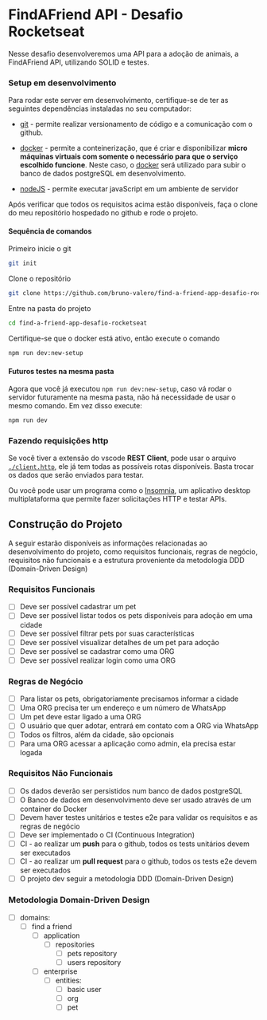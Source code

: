 # FindAFriend API - Desafio Rocketseat

Nesse desafio desenvolveremos uma API para a adoção de animais, a FindAFriend API, utilizando SOLID e testes.

### Setup em desenvolvimento

Para rodar este server em desenvolvimento, certifique-se de ter as seguintes dependências instaladas no seu computador:

- [git](https://git-scm.com/downloads) - permite realizar versionamento de código e a comunicação com o github.

- [docker](https://docs.docker.com/get-docker/) - permite a conteinerização, que é criar e disponibilizar **micro máquinas virtuais com somente o necessário para que o serviço escolhido funcione**. Neste caso, o [docker](https://docs.docker.com/get-docker/) será utilizado para subir o banco de dados postgreSQL em desenvolvimento.

- [nodeJS](https://nodejs.org/en) - permite executar javaScript em um ambiente de servidor

Após verificar que todos os requisitos acima estão disponíveis, faça o clone do meu repositório hospedado no github e rode o projeto.

#### Sequência de comandos

Primeiro inicie o git

```bash
git init
```

Clone o repositório

```bash
git clone https://github.com/bruno-valero/find-a-friend-app-desafio-rocketseat
```

Entre na pasta do projeto

```bash
cd find-a-friend-app-desafio-rocketseat
```

Certifique-se que o docker está ativo, então execute o comando

```bash
npm run dev:new-setup
```

#### Futuros testes na mesma pasta

Agora que você já executou `npm run dev:new-setup`, caso vá rodar o servidor futuramente na mesma pasta, não há necessidade de usar o mesmo comando. Em vez disso execute:

```bash
npm run dev
```

### Fazendo requisições http

Se você tiver a extensão do vscode **REST Client**, pode usar o arquivo [`./client.http`](https://github.com/bruno-valero/find-a-friend-app-desafio-rocketseat/blob/main/client.http), ele já tem todas as possíveis rotas disponíveis. Basta trocar os dados que serão enviados para testar.

Ou você pode usar um programa como o [Insomnia](https://insomnia.rest/download), um aplicativo desktop multiplataforma que permite fazer solicitações HTTP e testar APIs.

## Construção do Projeto

A seguir estarão disponíveis as informações relacionadas ao desenvolvimento do projeto, como requisitos funcionais, regras de negócio, requisitos não funcionais e a estrutura proveniente da metodologia DDD (Domain-Driven Design)

### Requisitos Funcionais

- [ ] Deve ser possível cadastrar um pet
- [ ] Deve ser possível listar todos os pets disponíveis para adoção em uma cidade
- [ ] Deve ser possível filtrar pets por suas características
- [ ] Deve ser possível visualizar detalhes de um pet para adoção
- [ ] Deve ser possível se cadastrar como uma ORG
- [ ] Deve ser possível realizar login como uma ORG

### Regras de Negócio

- [ ] Para listar os pets, obrigatoriamente precisamos informar a cidade
- [ ] Uma ORG precisa ter um endereço e um número de WhatsApp
- [ ] Um pet deve estar ligado a uma ORG
- [ ] O usuário que quer adotar, entrará em contato com a ORG via WhatsApp
- [ ] Todos os filtros, além da cidade, são opcionais
- [ ] Para uma ORG acessar a aplicação como admin, ela precisa estar logada

### Requisitos Não Funcionais

- [ ] Os dados deverão ser persistidos num banco de dados postgreSQL
- [ ] O Banco de dados em desenvolvimento deve ser usado através de um container do Docker
- [ ] Devem haver testes unitários e testes e2e para validar os requisitos e as regras de negócio
- [ ] Deve ser implementado o CI (Continuous Integration)
- [ ] CI - ao realizar um **push** para o github, todos os tests unitários devem ser executados
- [ ] CI - ao realizar um **pull request** para o github, todos os tests e2e devem ser executados
- [ ] O projeto dev seguir a metodologia DDD (Domain-Driven Design)

### Metodologia Domain-Driven Design

- [ ] domains:
  - [ ] find a friend
    - [ ] application
      - [ ] repositories
        - [ ] pets repository
        - [ ] users repository
    - [ ] enterprise
      - [ ] entities:
        - [ ] basic user
        - [ ] org
        - [ ] pet
